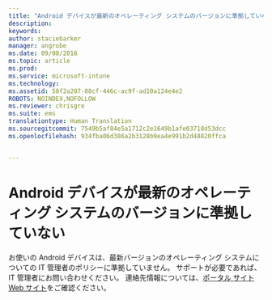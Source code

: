 ```yaml
---
title: "Android デバイスが最新のオペレーティング システムのバージョンに準拠していない | Microsoft Intune"
description: 
keywords: 
author: staciebarker
manager: angrobe
ms.date: 09/08/2016
ms.topic: article
ms.prod: 
ms.service: microsoft-intune
ms.technology: 
ms.assetid: 58f2a207-88cf-446c-ac9f-ad10a124e4e2
ROBOTS: NOINDEX,NOFOLLOW
ms.reviewer: chrisgre
ms.suite: ems
translationtype: Human Translation
ms.sourcegitcommit: 7549b5af84e5a1712c2e1649b1afe03718d53dcc
ms.openlocfilehash: 934fba06d386a2b3128b9ea4e991b2d48820ffca


---
```


# Android デバイスが最新のオペレーティング システムのバージョンに準拠していない

お使いの Android デバイスは、最新バージョンのオペレーティング システムについての IT 管理者のポリシーに準拠していません。 サポートが必要であれば、IT 管理者にお問い合わせください。 連絡先情報については、[ポータル サイト Web サイト](http://portal.manage.microsoft.com)をご確認ください。





<!--HONumber=Sep16_HO2-->


